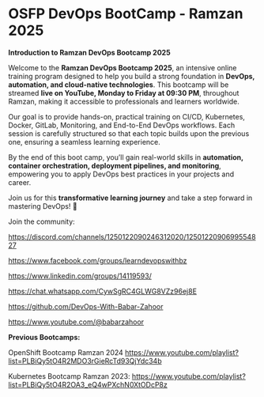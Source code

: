# OSFP DevOps BootCamp - Ramzan 2025

**Introduction to Ramzan DevOps Bootcamp 2025**  

Welcome to the **Ramzan DevOps Bootcamp 2025**, an intensive online training program designed to help you build a strong foundation in **DevOps, automation, and cloud-native technologies**. This bootcamp will be streamed **live on YouTube, Monday to Friday at 09:30 PM**, throughout Ramzan, making it accessible to professionals and learners worldwide.  


Our goal is to provide hands-on, practical training on CI/CD, Kubernetes, Docker, GitLab, Monitoring, and End-to-End DevOps workflows. Each session is carefully structured so that each topic builds upon the previous one, ensuring a seamless learning experience.  


By the end of this boot camp, you’ll gain real-world skills in **automation, container orchestration, deployment pipelines, and monitoring**, empowering you to apply DevOps best practices in your projects and career.  

Join us for this **transformative learning journey** and take a step forward in mastering DevOps! 🚀  


Join the community:


https://discord.com/channels/1250122090246312020/1250122090699554827


https://www.facebook.com/groups/learndevopswithbz


https://www.linkedin.com/groups/14119593/


https://chat.whatsapp.com/CywSgRC4GLWG8VZz96ej8E


https://github.com/DevOps-With-Babar-Zahoor


https://www.youtube.com/@babarzahoor


**Previous Bootcamps:** 


OpenShift Bootcamp Ramzan 2024 https://www.youtube.com/playlist?list=PLBiQy5tO4R2MDO3rGieRcTd93QjYdc34b


Kubernetes Bootcamp Ramzan 2023: https://www.youtube.com/playlist?list=PLBiQy5tO4R2OA3_eQ4wPXchN0XtODcP8z
